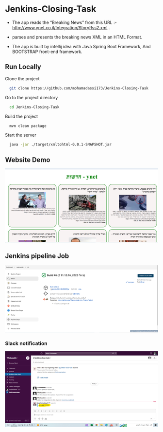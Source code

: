 # Jenkins-Closing-Task

- The app reads the “Breaking News” from this URL :-  http://www.ynet.co.il/Integration/StoryRss2.xml .

- parses and presents the breaking news XML in an HTML Format. 

- The app is built by intellij idea with Java Spring Boot Framework, And BOOTSTRAP front-end framework.


## Run Locally

Clone the project

```bash
  git clone https://github.com/mohamadassi173/Jenkins-Closing-Task   
```

Go to the project directory

```bash
  cd Jenkins-Closing-Task 
```

Build the project

```bash
  mvn clean package  
```

Start the server

```bash
  java -jar ./target/xmltohtml-0.0.1-SNAPSHOT.jar
```


## Website Demo

<img width="600" alt="image" src="https://github.com/99tahasaleh/jenkins-Closing-Task/blob/main/images/ynetnews.png">

## Jenkins pipeline Job

<img width="600" alt="image" src="https://github.com/99tahasaleh/jenkins-Closing-Task/blob/main/images/jenkins.png">

###  Slack notification

<img width="600" alt="image" src="https://github.com/99tahasaleh/jenkins-Closing-Task/blob/main/images/slack.png">







